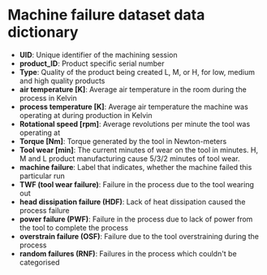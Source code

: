 # Machine failure dataset data dictionary

- **UID**: Unique identifier of the machining session
- **product_ID**: Product specific serial number
- **Type**: Quality of the product being created L, M, or H, for low, medium and high quality products
- **air temperature [K]**: Average air temperature in the room during the process in Kelvin
- **process temperature [K]**:  Average air temperature the machine was operating at during production in Kelvin
- **Rotational speed [rpm]**: Average revolutions per minute the tool was operating at
- **Torque [Nm]**: Torque generated by the tool in Newton-meters
- **Tool wear [min]**: The current minutes of wear on the tool in minutes. H, M and L product manufacturing cause 5/3/2 minutes of tool wear.
- **machine failure**: Label that indicates, whether the machine failed this particular run
- **TWF (tool wear failure)**: Failure in the process due to the tool wearing out
- **head dissipation failure (HDF)**: Lack of heat dissipation caused the process failure
- **power failure (PWF)**: Failure in the process due to lack of power from the tool to complete the process
- **overstrain failure (OSF)**: Failure due to the tool overstraining during the process
- **random failures (RNF)**: Failures in the process which couldn't be categorised